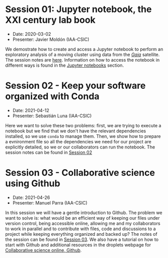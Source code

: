 # Session 01: Jupyter notebook, the XXI century lab book
- Date:  2020-03-02
- Presenter: Javier Moldón (IAA-CSIC)

We demostrate how to create and access a Jupyter notebook to perform an exploratory analysis of a moving cluster using data from the *[Gaia](https://sci.esa.int/web/gaia)* satellite. The session notes are [here](https://github.com/spsrc/droplets/blob/master/sessions/droplets-01-jupyter-notebooks/droplets-01-jupyter-notebooks.md). Information on how to access the notebook in different ways is found in the [Jupyter notebooks](./jupyter.md) section.


# Session 02 - Keep your software organized with Conda

- Date:  2021-04-12
- Presenter: Sebastián Luna (IAA-CSIC)

Here we want to solve these two problems: first, we are trying to execute a notebook but we find that we don't have the relevant dependencies installed, so we use `conda` to manage them. Then, we show how to prepare a evnironment file so all the dependencies we need for our project are explicitly detailed, so we or our collaborators can run the notebook. The session notes can be found in [Session 02](https://github.com/spsrc/droplets/blob/master/sessions/droplets-02-conda/droplets-02-conda.md)

# Session 03 - Collaborative science using Github

- Date: 2021-04-26
- Presenter: Manuel Parra (IAA-CSIC)

In this session we will have a gentle introduction to Github. The problem we want to solve is: what would be an efficient way of keeping our files under version control, being accessible online, allowing me and my collaborators to work in parallel and to contribute with files, code and discussions to a project while keeping everything organized and backed up? The notes of the session can be found in [Session 03](https://github.com/spsrc/droplets/blob/master/sessions/droplets-03-github/droplets-03-github.md). We also have a tutorial on how to start with Github and additional resources in the droplets webpage for [Collaborative science online, Github](https://droplets-spsrc.readthedocs.io/github/).
